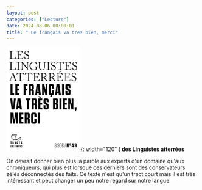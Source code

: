 ```yaml
---
layout: post
categories: ["Lecture"]
date: 2024-08-06 00:00:01
title: " Le français va très bien, merci"
---
```


![couverture](/assets/images/couv_lecture/francais_bien.webp){: width="120" } **des Linguistes atterrées**

On devrait donner bien plus la parole aux experts d'un domaine qu'aux chroniqueurs, qui plus est lorsque ces derniers sont des conservateurs zélés déconnectés des faits. Ce texte n'est qu'un tract court mais il est très intéressant et peut changer un peu notre regard sur notre langue. 
